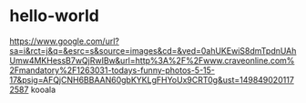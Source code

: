 # hello-world
https://www.google.com/url?sa=i&rct=j&q=&esrc=s&source=images&cd=&ved=0ahUKEwiS8dmTpdnUAhUmw4MKHessB7wQjRwIBw&url=http%3A%2F%2Fwww.craveonline.com%2Fmandatory%2F1263031-todays-funny-photos-5-15-17&psig=AFQjCNH6BBAAN60gbKYKLgFHYoUx9CRT0g&ust=1498490201172587
kooala
